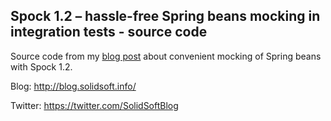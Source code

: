 ## Spock 1.2 – hassle-free Spring beans mocking in integration tests - source code

Source code from my [blog post](https://solidsoft.wordpress.com/2018/09/03/spock-1-2-hassle-free-spring-beans-mocking-in-integration-tests/) about
convenient mocking of Spring beans with Spock 1.2.

Blog: http://blog.solidsoft.info/

Twitter: https://twitter.com/SolidSoftBlog
